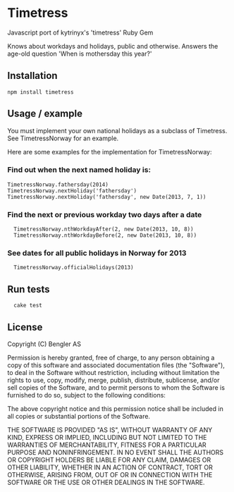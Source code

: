 # Timetress

Javascript port of kytrinyx's 'timetress' Ruby Gem

Knows about workdays and holidays, public and otherwise. Answers the age-old question 'When is mothersday this year?'

## Installation

```
npm install timetress
```

## Usage / example

You must implement your own national holidays as a subclass of Timetress. See TimetressNorway for an example.

Here are some examples for the implementation for TimetressNorway:

### Find out when the next named holiday is:

```
TimetressNorway.fathersday(2014)
TimetressNorway.nextHoliday('fathersday')
TimetressNorway.nextHoliday('fathersday', new Date(2013, 7, 1))
```

### Find the next or previous workday two days after a date
```
  TimetressNorway.nthWorkdayAfter(2, new Date(2013, 10, 8))
  TimetressNorway.nthWorkdayBefore(2, new Date(2013, 10, 8))
```

### See dates for all public holidays in Norway for 2013
```
  TimetressNorway.officialHolidays(2013)
```

## Run tests
```
  cake test
```

## License

Copyright (C) Bengler AS

Permission is hereby granted, free of charge, to any person obtaining a copy of this software and associated documentation files (the "Software"), to deal in the Software without restriction, including without limitation the rights to use, copy, modify, merge, publish, distribute, sublicense, and/or sell copies of the Software, and to permit persons to whom the Software is furnished to do so, subject to the following conditions:

The above copyright notice and this permission notice shall be included in all copies or substantial portions of the Software.

THE SOFTWARE IS PROVIDED "AS IS", WITHOUT WARRANTY OF ANY KIND, EXPRESS OR IMPLIED, INCLUDING BUT NOT LIMITED TO THE WARRANTIES OF MERCHANTABILITY, FITNESS FOR A PARTICULAR PURPOSE AND NONINFRINGEMENT. IN NO EVENT SHALL THE AUTHORS OR COPYRIGHT HOLDERS BE LIABLE FOR ANY CLAIM, DAMAGES OR OTHER LIABILITY, WHETHER IN AN ACTION OF CONTRACT, TORT OR OTHERWISE, ARISING FROM, OUT OF OR IN CONNECTION WITH THE SOFTWARE OR THE USE OR OTHER DEALINGS IN THE SOFTWARE.
